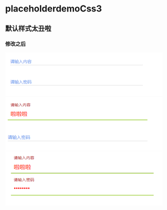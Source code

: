 # placeholderdemoCss3
## 默认样式太丑啦
### 修改之后
![img](images/QQ截图20170825165134.png)
![img](images/QQ截图20170825165150.png)
![img](images/QQ截图20170825165201.png)
